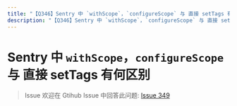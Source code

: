 ```yaml
---
title: "【Q346】Sentry 中 `withScope`，`configureScope` 与 直接 setTags 有何区别 | micro-service高频面试题"
description: "【Q346】Sentry 中 `withScope`，`configureScope` 与 直接 setTags 有何区别 字节跳动面试题、阿里腾讯面试题、美团小米面试题。"
---
```


# Sentry 中 `withScope`，`configureScope` 与 直接 setTags 有何区别

> Issue
> 欢迎在 Gtihub Issue 中回答此问题: [Issue 349](https://github.com/shfshanyue/Daily-Question/issues/349)
